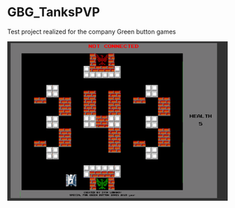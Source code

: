 # GBG_TanksPVP
Test project realized for the company Green button games

![Image](https://github.com/iwan1234554321/GBG_TanksPVP/raw/master/TanksPVP.png)
